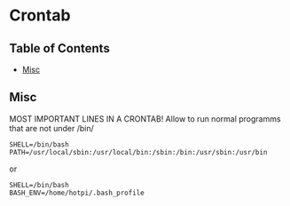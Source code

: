 # Crontab

## Table of Contents

* [Misc](#misc)

## Misc

MOST IMPORTANT LINES IN A CRONTAB! Allow to run normal programms that are not under /bin/

```shell
SHELL=/bin/bash
PATH=/usr/local/sbin:/usr/local/bin:/sbin:/bin:/usr/sbin:/usr/bin
```

or 

```shell
SHELL=/bin/bash
BASH_ENV=/home/hotpi/.bash_profile
```
